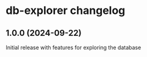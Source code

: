 # db-explorer changelog

## 1.0.0 (2024-09-22)

Initial release with features for exploring the database
